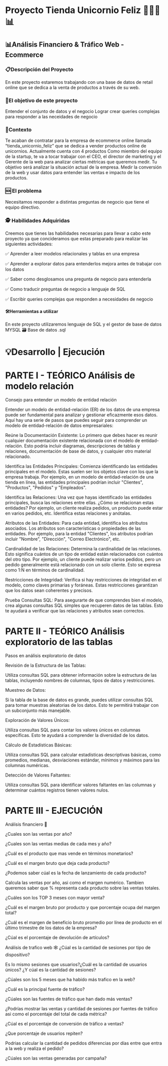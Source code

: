 # Proyecto Tienda Unicornio Feliz 👩‍💻🦄📊⁣
<h2>📊Análisis Financiero & Tráfico Web - Ecommerce </h2>

<h3>📋Descripción del Proyecto</h3> 
En este proyecto estaremos trabajando con una base de datos de retail online que se dedica a la venta de productos a través de su web.

<h3>🎯El objetivo de este proyecto</h3> 
Entender el conjunto de datos y el negocio
Lograr crear queries complejas para responder a las neceidades de negocio

<h3>📝Contexto</h3> 
Te acaban de contratar para la empresa de ecommerce online llamada “tienda_unicornio_feliz”
que se dedica a vender productos online de unicornios. Actualmente cuenta con 4 productos
Como miembro del equipo de la startup, te va a tocar trabajar con el CEO, el director de
marketing y el Gerente de la web para analizar ciertas métricas que queremos medir.
Tu objetivo será analizar la situación actual de la empresa. Medir la conversión de la web y usar
datos para entender las ventas e impacto de los productos.

<h3>🆘 El problema </h3>
Necesitamos responder a distintas preguntas de negocio que tiene el equipo directivo.

<h3>🕵️ Habilidades Adquiridas </h3> 
Creemos que tienes las habilidades necesarias para llevar a cabo este proyecto ya que
concideramos que estas preparado para realizar las siguientes actividades:

✅  Aprender a leer modelos relacionales y tablas en una empresa

✅  Aprender a explorar datos para entenderlos mejora antes de trabajar con los datos

✅  Saber como desglosamos una pregunta de negocio para entenderla

✅  Como traducir preguntas de negocio a lenguaje de SQL

✅  Escribir queries complejas que responden a necesidades de negocio

<h4> 🛠️Herramientas a utilizar  </h4>  En este proyecto utilizaremos lenguaje de SQL y el gestor de base de datos MYSQL 🗃️ Base de datos .sql

# 💡Desarrollo | Ejecución
# PARTE I - TEÓRICO Análisis de modelo relación
Consejo para entender un modelo de entidad relación

Entender un modelo de entidad-relación (ER) de los datos de una empresa puede ser fundamental para analizar y gestionar eficazmente esos datos. Aquí hay una serie de pasos que puedes seguir para comprender un modelo de entidad-relación de datos empresariales:

Reúne la Documentación Existente: Lo primero que debes hacer es reunir cualquier documentación existente relacionada con el modelo de entidad-relación. Esto podría incluir diagramas, descripciones de tablas y relaciones, documentación de base de datos, y cualquier otro material relacionado.

Identifica las Entidades Principales: Comienza identificando las entidades principales en el modelo. Estas suelen ser los objetos clave con los que la empresa trabaja. Por ejemplo, en un modelo de entidad-relación de una tienda en línea, las entidades principales podrían incluir "Clientes", "Productos", "Pedidos" y "Empleados".

Identifica las Relaciones: Una vez que hayas identificado las entidades principales, busca las relaciones entre ellas. ¿Cómo se relacionan estas entidades? Por ejemplo, un cliente realiza pedidos, un producto puede estar en varios pedidos, etc. Identifica estas relaciones y anótalas.

Atributos de las Entidades: Para cada entidad, identifica los atributos asociados. Los atributos son características o propiedades de las entidades. Por ejemplo, para la entidad "Clientes", los atributos podrían incluir "Nombre", "Dirección", "Correo Electrónico", etc.

Cardinalidad de las Relaciones: Determina la cardinalidad de las relaciones. Esto significa cuántos de un tipo de entidad están relacionados con cuántos del otro tipo. Por ejemplo, un cliente puede realizar varios pedidos, pero un pedido generalmente está relacionado con un solo cliente. Esto se expresa como 1:N en términos de cardinalidad.

Restricciones de Integridad: Verifica si hay restricciones de integridad en el modelo, como claves primarias y foráneas. Estas restricciones garantizan que los datos sean coherentes y precisos.

Prueba Consultas SQL: Para asegurarte de que comprendes bien el modelo, crea algunas consultas SQL simples que recuperen datos de las tablas. Esto te ayudará a verificar que las relaciones y atributos sean correctos.

# PARTE II - TEÓRICO Análisis exploratorio de las tablas
Pasos en análisis exploratorio de datos

Revisión de la Estructura de las Tablas:

Utiliza consultas SQL para obtener información sobre la estructura de las tablas, incluyendo nombres de columnas, tipos de datos y restricciones.

Muestreo de Datos:

Si la tabla de la base de datos es grande, puedes utilizar consultas SQL para tomar muestras aleatorias de los datos. Esto te permitirá trabajar con un subconjunto más manejable.

Exploración de Valores Únicos:

Utiliza consultas SQL para contar los valores únicos en columnas específicas. Esto te ayudará a comprender la diversidad de los datos.

Cálculo de Estadísticas Básicas:

Utiliza consultas SQL para calcular estadísticas descriptivas básicas, como promedios, medianas, desviaciones estándar, mínimos y máximos para las columnas numéricas.

Detección de Valores Faltantes:

Utiliza consultas SQL para identificar valores faltantes en las columnas y determinar cuántos registros tienen valores nulos.

# PARTE III - EJECUCIÓN 
Análisis financiero 💸

¿Cuales son las ventas por año?

¿Cuales son las ventas medias de cada mes y año?

¿Cuál es el producto que mas vende en términos monetarios?

¿Cuál es el margen bruto que deja cada producto?

¿Podemos saber cúal es la fecha de lanzamiento de cada producto?

Calcula las ventas por año, asi como el margen numérico. Tambien queremos saber que % representa cada producto sobre las ventas totales.

¿Cuáles son los TOP 3 meses con mayor venta?

¿Cuál es el margen bruto por producto y que porcentaje ocupa del margen total?

¿Cuál es el margen de beneficio bruto promedio por línea de producto en el último trimestre de los datos de la empresa?

¿Cúal es el porcentaje de devolución de artículos?

Análisis de trafico web 🕸️
¿Cúal es la cantidad de sesiones por tipo de dispositivo?

Es lo mismo sesiones que usuarios?¿Cuál es la cantidad de usuarios únicos? ¿Y cúal es la cantidad de sesiones?

¿Cúales son los 5 meses que ha habido más trafico en la web?

¿Cuál es la principal fuente de tráfico?

¿Cúales son las fuentes de tráfico que han dado más ventas?

¿Podrías mostrar las ventas y cantidad de sesiones por fuentes de tráfico asi como el porcentaje del total de cada métrica?

¿Cúal es el porcentaje de conversión de tráfico a ventas?

¿Que porcentaje de usuarios repiten?

Podrias calcular la cantidad de pedidos diferencias por días entre que entra a la web y realiza el pedido?

¿Cúales son las ventas generadas por campaña?
